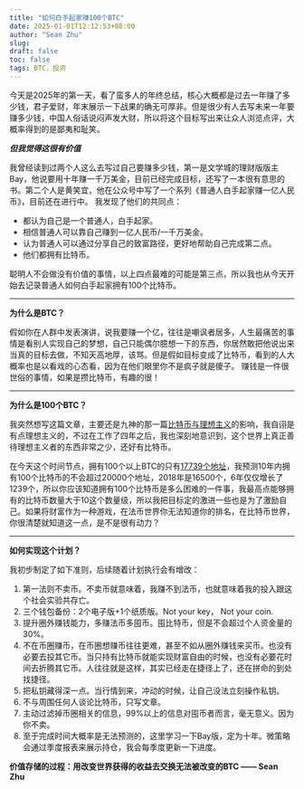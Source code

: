 ```yaml
---
title: "如何白手起家赚100个BTC"
date: 2025-01-01T12:12:53+08:00
author: "Sean Zhu"
slug:
draft: false
toc: false
tags: BTC，投资
---
```


今天是2025年的第一天，看了蛮多人的年终总结，核心大概都是过去一年赚了多少钱，君子爱财，年末展示一下战果的确无可厚非。但是很少有人去写未来一年要赚多少钱，中国人俗话说闷声发大财，所以将这个目标写出来让众人浏览点评，大概率得到的是鄙夷和耻笑。

***但我觉得这很有价值***

我曾经读到过两个人这么去写过自己要赚多少钱，第一是文学城的理财版版主Bay，他说要用十年赚一千万美金，目前已经完成目标，还写了一本很有意思的书。第二个人是黄笑宜，他在公众号中写了一个系列《普通人白手起家赚一亿人民币》，目前还在进行中。
我发现了他们的共同点：
* 都认为自己是一个普通人，白手起家。
* 相信普通人可以靠自己赚到一亿人民币/一千万美金。
* 认为普通人可以通过分享自己的致富路径，更好地帮助自己完成第二点。
* 他们都拥有比特币。

聪明人不会做没有价值的事情，以上四点最难的可能是第三点，所以我也从今天开始去记录普通人如何白手起家拥有100个比特币。

***
**为什么是BTC？**

假如你在人群中发表演讲，说我要赚一个亿，往往是嘲讽者居多，人生最痛苦的事情是看别人实现自己的梦想，自己只能偶尔臆想一下的东西，你居然敢把他说出来当真的目标去做，不知天高地厚，该骂。但是假如目标变成了比特币，看到的人大概率也是以看戏的心态看，因为在他们眼里你不是疯子就是傻子。
赚钱是一件很世俗的事情，如果是攒比特币，有趣的很！

***
**为什么是100个BTC？**

我突然想写这篇文章，主要还是九神的那一篇[比特币与理想主义](https://mirror.xyz/0x4E6CA90B99D7cb0a0Cf2EBA06cA4576A0fEBe84e/TBZuWkEAvGavJqI3vXBblQkBo5wtAbXB20XgjJejrwc)的影响，我自诩是有点理想主义的，不过在工作了四年之后，我也深刻地意识到，这个世界上真正善待理想主义者的东西非常之少，还好有比特币。

在今天这个时间节点，拥有100个以上BTC的只有[17739个地址](https://bitinfocharts.com/top-100-richest-bitcoin-addresses.html)，我预测10年内拥有100个比特币的不会超过20000个地址，2018年是16500个，6年仅仅增长了1239个，所以你应该知道拥有100个比特币是多么困难的一件事，我最高点能够拥有的比特币数量大于10这个数量级，所以我把目标定的激进一些也是为了激励自己。如果将财富作为一种游戏，在法币世界你无法知道你的排名，在比特币世界，你很清楚就知道这一点，是不是很有动力？

***
**如何实现这个计划？**

我初步制定了如下准则，后续随着计划执行会有增改：
1. 第一法则不卖币。不卖币就意味着，我赚不到法币，也就意味着我的投入跟这个社会实验共存亡。
2. 三个钱包备份：2个电子版+1个纸质版。Not your key， Not your coin.
3. 提升圈外赚钱能力，多赚法币多囤币。囤比特币，但是不会超过个人资金量的30%。
4. 不在币圈赚币，在币圈想赚币往往更难，甚至不如从圈外赚钱来买币。也没有必要去投其它币。当只持有比特币就能实现财富自由的时候，也没有必要花时间去折腾其它币。人往往就是这样，其实已经走在捷径上了，还在拼命的到处找捷径。
5. 把私钥藏得深一点。当行情到来，冲动的时候，让自己没法立刻操作私钥。
6. 不与周围任何人谈论比特币，只写文章。
7. 主动过滤掉币圈相关的信息，99%以上的信息对囤币者而言，毫无意义。因为你不卖。
8. 至于完成时间大概率是无法预测的，这里学习一下Bay版，定为十年。微策略会通过季度报表来展示持仓，我会每季度更新一下进度。

**价值存储的过程：用改变世界获得的收益去交换无法被改变的BTC —— Sean Zhu** 

